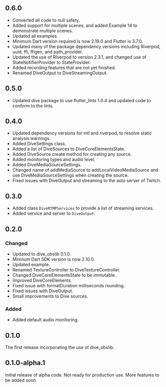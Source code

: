 ## 0.6.0

- Converted all code to null safety.
- Added support for multiple scenes, and added Example 14 to demonstrate multiple scenes.
- Updated all examples.
- Minimum Dart version required is now 2.19.0 and Flutter is 3.7.0.
- Updated many of the package dependency versions including Riverpod, uuid, ffi, ffigen, and path_provider.
- Updated the use of Riverpod to version 2.3.1, and changed use of StateNotifierProvider to StateProvider.
- Added recording features that are not yet finished.
- Renamed DiveOutput to DiveStreamingOutput.

## 0.5.0

- Updated dive package to use flutter_lints 1.0.4 and updated code to conform to the lints.

## 0.4.0

- Updated dependency versions for intl and riverpod, to resolve static analysis warnings.
- Added DiveSettings class.
- Added a list of DiveSources to DiveCoreElementsState.
- Added DiveSource create method for creating any source.
- Added monitoring types and audio level.
- Added DiveMediaSourceSettings.
- Changed name of addMediaSource to addLocalVideoMediaSource and use DiveMediaSourceSettings
when creating the source.
- Fixed issues with DiveOutput and streaming to the auto server of Twitch.

## 0.3.0

- Added class `DiveRTMPServices` to provide a list of streaming services.
- Added service and server to `DiveOutput`.

## 0.2.0
### Changed

- Updated to dive_obslib 0.1.0.
- Mininum Dart SDK version is now 2.10.0.
- Updated example.
- Renamed TextureController to DiveTextureController.
- Changed DiveCoreElementsState to be immutable.
- Improved DiveCoreElements.
- Fixed issue with formatDuration milliseconds rounding.
- Fixed issues with DiveOutput.
- Small improvements to Dive sources.

### Added

- Added default audio monitoring.

## 0.1.0

The first release incorporating the use of dive_obslib.

## 0.1.0-alpha.1

Initial release of alpha code. Not ready for production use. More features to
be added soon.
